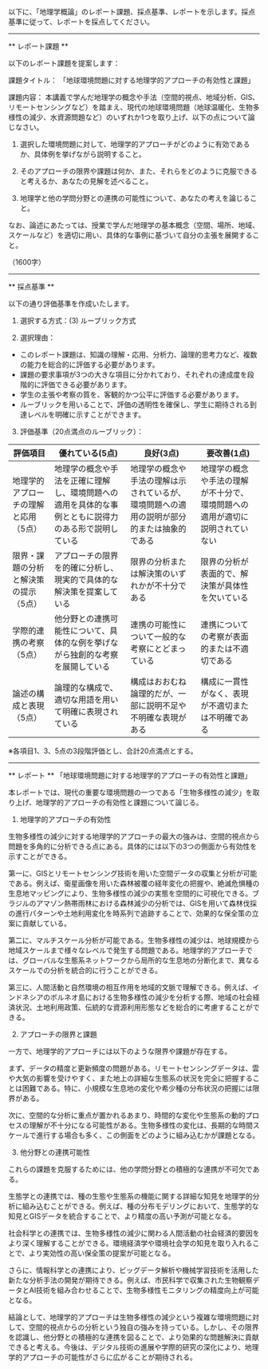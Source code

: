 以下に、「地理学概論」のレポート課題、採点基準、レポートを示します。採点基準に従って、レポートを採点してください。

---------------------------------------
** レポート課題 **

以下のレポート課題を提案します：

課題タイトル：
「地球環境問題に対する地理学的アプローチの有効性と課題」

課題内容：
本講義で学んだ地理学の概念や手法（空間的視点、地域分析、GIS、リモートセンシングなど）を踏まえ、現代の地球環境問題（地球温暖化、生物多様性の減少、水資源問題など）のいずれか1つを取り上げ、以下の点について論じなさい。

1. 選択した環境問題に対して、地理学的アプローチがどのように有効であるか、具体例を挙げながら説明すること。

2. そのアプローチの限界や課題は何か、また、それらをどのように克服できると考えるか、あなたの見解を述べること。

3. 地理学と他の学問分野との連携の可能性について、あなたの考えを論じること。

なお、論述にあたっては、授業で学んだ地理学の基本概念（空間、場所、地域、スケールなど）を適切に用い、具体的な事例に基づいて自分の主張を展開すること。

（1600字）

---------------------------------------
** 採点基準 **

以下の通り評価基準を作成いたします。

1. 選択する方式：(3) ルーブリック方式

2. 選択理由：
- このレポート課題は、知識の理解・応用、分析力、論理的思考力など、複数の能力を総合的に評価する必要があります。
- 課題の要求事項が3つの大きな項目に分かれており、それぞれの達成度を段階的に評価できる必要があります。
- 学生の主張や考察の質を、客観的かつ公平に評価する必要があります。
- ルーブリックを用いることで、評価の透明性を確保し、学生に期待される到達レベルを明確に示すことができます。

3. 評価基準（20点満点のルーブリック）：

| 評価項目 | 優れている(5点) | 良好(3点) | 要改善(1点) |
|----------|----------------|-----------|------------|
| 地理学的アプローチの理解と応用（5点） | 地理学の概念や手法を正確に理解し、環境問題への適用を具体的な事例とともに説得力のある形で説明している | 地理学の概念や手法の理解は示されているが、環境問題への適用の説明が部分的または抽象的である | 地理学の概念や手法の理解が不十分で、環境問題への適用が適切に説明されていない |
| 限界・課題の分析と解決策の提示（5点） | アプローチの限界を的確に分析し、現実的で具体的な解決策を提案している | 限界の分析または解決策のいずれかが不十分である | 限界の分析が表面的で、解決策が具体性を欠いている |
| 学際的連携の考察（5点） | 他分野との連携可能性について、具体的な例を挙げながら独創的な考察を展開している | 連携の可能性について一般的な考察にとどまっている | 連携についての考察が表面的または不適切である |
| 論述の構成と表現（5点） | 論理的な構成で、適切な用語を用いて明確に表現されている | 構成はおおむね論理的だが、一部に説明不足や不明確な表現がある | 構成に一貫性がなく、表現が不適切または不明確である |

※各項目1、3、5点の3段階評価とし、合計20点満点とする。

---------------------------------------
** レポート **
「地球環境問題に対する地理学的アプローチの有効性と課題」

本レポートでは、現代の重要な環境問題の一つである「生物多様性の減少」を取り上げ、地理学的アプローチの有効性と課題について論じる。

1. 地理学的アプローチの有効性

生物多様性の減少に対する地理学的アプローチの最大の強みは、空間的視点から問題を多角的に分析できる点にある。具体的には以下の3つの側面から有効性を示すことができる。

第一に、GISとリモートセンシング技術を用いた空間データの収集と分析が可能である。例えば、衛星画像を用いた森林被覆の経年変化の把握や、絶滅危惧種の生息地マッピングにより、生物多様性の減少の実態を空間的に可視化できる。ブラジルのアマゾン熱帯雨林における森林減少の分析では、GISを用いて森林伐採の進行パターンや土地利用変化を時系列で追跡することで、効果的な保全策の立案に貢献している。

第二に、マルチスケール分析が可能である。生物多様性の減少は、地球規模から地域スケールまで様々なレベルで発生する問題である。地理学的アプローチでは、グローバルな生態系ネットワークから局所的な生息地の分断化まで、異なるスケールでの分析を統合的に行うことができる。

第三に、人間活動と自然環境の相互作用を地域的文脈で理解できる。例えば、インドネシアのボルネオ島における生物多様性の減少を分析する際、地域の社会経済状況、土地利用政策、伝統的な資源利用形態などを総合的に考慮することができる。

2. アプローチの限界と課題

一方で、地理学的アプローチには以下のような限界や課題が存在する。

まず、データの精度と更新頻度の問題がある。リモートセンシングデータは、雲や大気の影響を受けやすく、また地上の詳細な生態系の状況を完全に把握することは困難である。特に、小規模な生息地の変化や希少種の分布状況の把握には限界がある。

次に、空間的な分析に重点が置かれるあまり、時間的な変化や生態系の動的プロセスの理解が不十分になる可能性がある。生物多様性の変化は、長期的な時間スケールで進行する場合も多く、この側面をどのように組み込むかが課題となる。

3. 他分野との連携可能性

これらの課題を克服するためには、他の学問分野との積極的な連携が不可欠である。

生態学との連携では、種の生態や生態系の機能に関する詳細な知見を地理学的分析に組み込むことができる。例えば、種の分布モデリングにおいて、生態学的な知見とGISデータを統合することで、より精度の高い予測が可能となる。

社会科学との連携では、生物多様性の減少に関わる人間活動の社会経済的要因をより深く理解することができる。環境経済学や環境社会学の知見を取り入れることで、より実効性の高い保全策の提案が可能となる。

さらに、情報科学との連携により、ビッグデータ解析や機械学習技術を活用した新たな分析手法の開発が期待できる。例えば、市民科学で収集された生物観察データとAI技術を組み合わせることで、生物多様性モニタリングの精度向上が可能となる。

結論として、地理学的アプローチは生物多様性の減少という複雑な環境問題に対して、空間的視点からの分析という独自の強みを持っている。しかし、その限界を認識し、他分野との積極的な連携を図ることで、より効果的な問題解決に貢献できると考える。今後は、デジタル技術の進展や学際的研究の深化により、地理学的アプローチの可能性がさらに広がることが期待される。


